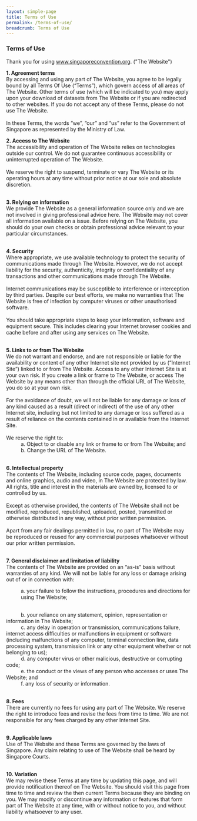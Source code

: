 ```yaml
---
layout: simple-page
title: Terms of Use
permalink: /terms-of-use/
breadcrumb: Terms of Use
---
```

<style type="text/css">
  #margin{
    margin-left: 40px;
  }
  </style>
### **Terms of Use**

Thank you for using www.singaporeconvention.org. ("The Website")

<b>1. Agreement terms</b><br>
By accessing and using any part of The Website, you agree to be legally bound by all Terms Of Use (“Terms”), which govern access of all areas of The Website. Other terms of use (which will be indicated to you) may apply upon your download of datasets from The Website or if you are redirected to other websites. If you do not accept any of these Terms, please do not use The Website.<br><br>In these Terms, the words “we”, “our” and “us” refer to the Government of Singapore as represented by the Ministry of Law.<br>

<b>2. Access to The Website</b><br>The accessibility and operation of The Website relies on technologies outside our control. We do not guarantee continuous accessibility or uninterrupted operation of The Website.<br><br>We reserve the right to suspend, terminate or vary The Website or its operating hours at any time without prior notice at our sole and absolute discretion.<br><br>

<b>3. Relying on information</b><br>We provide The Website as a general information source only and we are not involved in giving professional advice here. The Website may not cover all information available on a issue. Before relying on The Website, you should do your own checks or obtain professional advice relevant to your particular circumstances.<br><br>

<b>4. Security</b><br>Where appropriate, we use available technology to protect the security of communications made through The Website. However, we do not accept liability for the security, authenticity, integrity or confidentiality of any transactions and other communications made through The Website.<br><br>Internet communications may be susceptible to interference or interception by third parties. Despite our best efforts, we make no warranties that The Website is free of infection by computer viruses or other unauthorised software.<br><br>You should take appropriate steps to keep your information, software and equipment secure. This includes clearing your Internet browser cookies and cache before and after using any services on The Website.<br><br>

<b>5. Links to or from The Website</b><br>We do not warrant and endorse, and are not responsible or liable for the availability or content of any other Internet site not provided by us (“Internet Site”) linked to or from The Website. Access to any other Internet Site is at your own risk. If you create a link or frame to The Website, or access The Website by any means other than through the official URL of The Website, you do so at your own risk.<br><br>For the avoidance of doubt, we will not be liable for any damage or loss of any kind caused as a result (direct or indirect) of the use of any other Internet site, including but not limited to any damage or loss suffered as a result of reliance on the contents contained in or available from the Internet Site.<br><br>We reserve the right to:<br><span style="margin-left: 40px"> a. Object to or disable any link or frame to or from The Website; and</span><br><span style="margin-left: 40px"> b. Change the URL of The Website.</span><br><br>

<b>6. Intellectual property</b><br>The contents of The Website, including source code, pages, documents and online graphics, audio and video, in The Website are protected by law. All rights, title and interest in the materials are owned by, licensed to or controlled by us.<br><br>Except as otherwise provided, the contents of The Website shall not be modified, reproduced, republished, uploaded, posted, transmitted or otherwise distributed in any way, without prior written permission.<br><br>Apart from any fair dealings permitted in law, no part of The Website may be reproduced or reused for any commercial purposes whatsoever without our prior written permission.<br><br>

<b>7. General disclaimer and limitation of liability</b><br>The contents of The Website are provided on an “as-is” basis without warranties of any kind. We will not be liable for any loss or damage arising out of or in connection with:
<p style="margin-left: 40px"> a. your failure to follow the instructions, procedures and directions for using The Website;</p>
<br><span style="margin-left: 40px"> b. your reliance on any statement, opinion, representation or information in The Website;</span><br><span id="margin"> c. any delay in operation or transmission, communications failure, internet access difficulties or malfunctions in equipment or software (including malfunctions of any computer, terminal connection line, data processing system, transmission link or any other equipment whether or not belonging to us);</span><br><span style="margin-left: 40px"> d. any computer virus or other malicious, destructive or corrupting code;</span><br><span style="margin-left: 40px"> e. the conduct or the views of any person who accesses or uses The Website; and</span><br><span style="margin-left: 40px"> f. any loss of security or information.</span><br><br>

<b>8. Fees</b><br>There are currently no fees for using any part of The Website. We reserve the right to introduce fees and revise the fees from time to time. We are not responsible for any fees charged by any other Internet Site.<br><br>

<b>9. Applicable laws</b><br>Use of The Website and these Terms are governed by the laws of Singapore. Any claim relating to use of The Website shall be heard by Singapore Courts.<br><br>

<b>10. Variation</b><br>We may revise these Terms at any time by updating this page, and will provide notification thereof on The Website. You should visit this page from time to time and review the then current Terms because they are binding on you. We may modify or discontinue any information or features that form part of The Website at any time, with or without notice to you, and without liability whatsoever to any user.<br><br>
